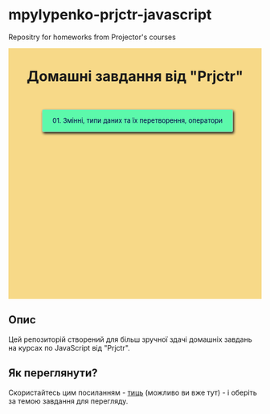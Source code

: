 # mpylypenko-prjctr-javascript
Repositry for homeworks from Projector's courses


<div style="min-height: 500px; width: 100%; background: rgb(247, 217, 136); display: flex; flex-direction: column; align-items: center;">
	<h1 align="center">Домашні завдання від "Prjctr"</h1>
	<div style=" display: flex; flex-flow: row wrap; padding: 20px 20px; box-sizing: border-box; font-size: 13px;">
		<a style="line-height: 0.5; margin: 10px 0px 0px 10px; border-radius: 3px; padding: 15px 20px; background: rgb(92, 249, 171); text-decoration: none; border: 1px solid rgba(190,200,190,0.7); box-shadow: 2px 3px 5px rgb(20,20,20); color: #030147" href="01">
      <p style="margin:0; line-height: 100%;">01. Змінні, типи даних та їх перетворення, оператори</p>
    </a>
	</div>
</div>


## Опис

Цей репозиторій створений для більш зручної здачі домашніх завдань на курсах по JavaScript від "Prjctr".

## Як переглянути?

Скористайтесь цим посиланням - [тиць] (можливо ви вже тут) - і оберіть за темою завдання для перегляду.

[тиць]: https://zazzizzuza.github.io/mpylypenko-prjctr-javascript/

[01]: https://zazzizzuza.github.io/mpylypenko-prjctr-javascript/01
